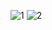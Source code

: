 ![1](https://user-images.githubusercontent.com/51047310/169039957-53780d79-ddc8-42ed-a348-f1fc853da469.png)
![2](https://user-images.githubusercontent.com/51047310/169039985-53d2c257-a00d-4524-868a-ecf463994d9f.png)
